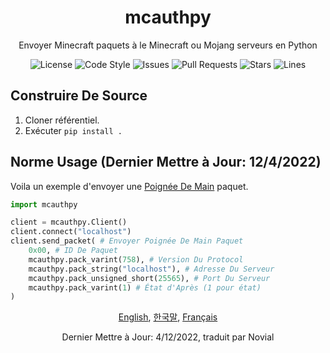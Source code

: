 <div align="center">
    <h1>mcauthpy</h1>
    <p>Envoyer Minecraft paquets à le Minecraft ou Mojang serveurs en Python</p>
    <img src="https://img.shields.io/github/license/novialriptide/mcauthpy" alt="License">
    <img src="https://img.shields.io/badge/code%20style-black-000000.svg" alt="Code Style">
    <img src="https://img.shields.io/github/issues/novialriptide/mcauthpy" alt="Issues">
    <img src="https://img.shields.io/github/issues-pr/novialriptide/mcauthpy" alt="Pull Requests">
    <img src="https://img.shields.io/github/stars/novialriptide/mcauthpy" alt="Stars">
    <img src="https://img.shields.io/tokei/lines/github/novialriptide/mcauthpy" alt="Lines">
</div>

## Construire De Source
1. Cloner référentiel.
2. Exécuter `pip install .`

## Norme Usage (Dernier Mettre à Jour: 12/4/2022)
Voila un exemple d'envoyer une [Poignée De Main](https://wiki.vg/Protocol#Handshake) paquet.
```python
import mcauthpy

client = mcauthpy.Client()
client.connect("localhost")
client.send_packet( # Envoyer Poignée De Main Paquet
    0x00, # ID De Paquet
    mcauthpy.pack_varint(758), # Version Du Protocol
    mcauthpy.pack_string("localhost"), # Adresse Du Serveur
    mcauthpy.pack_unsigned_short(25565), # Port Du Serveur
    mcauthpy.pack_varint(1) # État d'Après (1 pour état)
)
```

<div align="center">
    <p>
        <a href="https://github.com/novialriptide/mcauthpy#readme">English</a>,
        <a href="https://github.com/novialriptide/mcauthpy/blob/main/.github/README.ko.MD">한국말</a>,
        <a href="https://github.com/novialriptide/mcauthpy/blob/main/.github/README.fr.md">Français</a>
    </p>
    <p>Dernier Mettre à Jour: 4/12/2022, traduit par Novial</p>
</div>